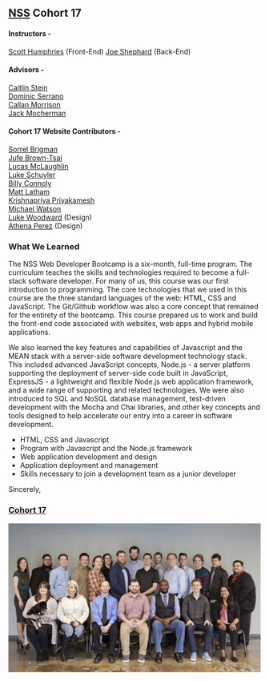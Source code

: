## [NSS](http://nashvillesoftwareschool.com/) Cohort 17
#### Instructors -
[Scott Humphries](https://github.com/sscotth) (Front-End)
[Joe Shephard](https://github.com/JoeShep) (Back-End)


#### Advisors -
[Caitlin Stein](https://github.com/C-Stein)  
[Dominic Serrano](https://github.com/DominicSerranoC14)  
[Callan Morrison](https://github.com/morecallan)  
[Jack Mocherman](https://github.com/jackmoch)  

#### Cohort 17 Website Contributors -  
[Sorrel Brigman](https://github.com/SorrelBrigman)  
[Jufe Brown-Tsai](https://github.com/Jufebrown)  
[Lucas McLaughlin](https://github.com/LucasMcL)  
[Luke Schuyler](https://github.com/lukeschuyler)  
[Billy Connoly](https://github.com/sirwilliamiv)  
[Matt Latham](https://github.com/lathammatt)  
[Krishnapriya Priyakamesh](https://github.com/priyakamesh)  
[Michael Watson](https://github.com/mwatson615)  
[Luke Woodward](https://github.com/lukewalt) (Design)  
[Athena Perez](https://github.com/athenaperez) (Design)

### What We Learned
The NSS Web Developer Bootcamp is a six-month, full-time program. The curriculum teaches the skills and technologies required to become a full-stack software developer. For many of us, this course was our first introduction to programming. The core technologies that we used in this course are the three standard languages of the web: HTML, CSS and JavaScript. The Git/Github workflow was also a core concept that remained for the entirety of the bootcamp.  This course prepared us to work and build the front-end code associated with websites, web apps and hybrid mobile applications.

We also learned the key features and capabilities of Javascript and the MEAN stack with a server-side software development technology stack. This included advanced JavaScript concepts, Node.js - a server platform supporting the deployment of server-side code built in JavaScript, ExpressJS - a lightweight and flexible Node.js web application framework, and a wide range of supporting and related technologies. We were also introduced to SQL and NoSQL database management, test-driven development with the Mocha and Chai libraries, and other key concepts and tools designed to help accelerate our entry into a career in software development.

- HTML, CSS and Javascript
- Program with Javascript and the Node.js framework
- Web application development and design
- Application deployment and management
- Skills necessary to join a development team as a junior developer

Sincerely,

### [Cohort 17](https://github.com/orgs/nss-day-cohort-17)

<img align="center" src="assets/studentPics/group1.jpg" />
